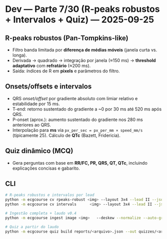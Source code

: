 # Dev — Parte 7/30 (R-peaks robustos + Intervalos + Quiz) — 2025-09-25

## R-peaks robustos (Pan‑Tompkins-like)
- Filtro banda limitada por **diferença de médias móveis** (janela curta vs. longa).
- Derivada → quadrado → integração por janela (≈150 ms) → **threshold adaptativo** com **refratário** (≈200 ms).
- Saída: índices de R em **pixels** e parâmetros do filtro.

## Onsets/offsets e intervalos
- QRS *onset/offset* por gradiente absoluto com limiar relativo e estabilidade por 15 ms.
- T-end: retorno sustentado do gradiente a ~0 por 30 ms até 520 ms após QRS.
- P-onset (aprox.): aumento sustentado do gradiente nos 280 ms anteriores ao QRS.
- Interpolação para **ms** via `px_per_sec = px_per_mm × speed_mm/s` (tipicamente 25). Cálculo de **QTc** (Bazett, Fridericia).

## Quiz dinâmico (MCQ)
- Gera perguntas com base em **RR/FC, PR, QRS, QT, QTc**, incluindo explicações concisas e gabarito.

## CLI
```bash
# R-peaks robustos e intervalos por lead
python -m ecgcourse cv rpeaks-robust <img> --layout 3x4 --lead II --json
python -m ecgcourse cv intervals      <img> --layout 3x4 --lead II --json

# Ingestão completa + laudo v0.4
python -m ecgcourse ingest image <img>   --deskew --normalize --auto-grid --auto-leads   --rpeaks-lead II --rpeaks-robust --intervals --schema-v4 --report

# Quiz a partir do laudo
python -m ecgcourse quiz build reports/<arquivo>.json --out quizzes/<arquivo>.quiz.json
```
